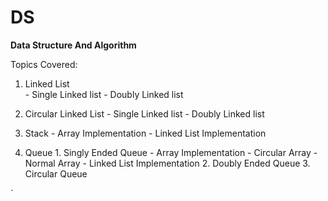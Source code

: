 # DS

**Data Structure And Algorithm**

Topics Covered:

1. Linked List   
       - Single Linked list
       - Doubly Linked list

2. Circular Linked List
	    - Single Linked list
	    -  Doubly Linked list
     
3. Stack 
	    - Array Implementation
	    - Linked List Implementation
     
4. Queue 
		   1. Singly Ended Queue 
			       - Array Implementation 
			       - Circular Array
				   - Normal Array
				   - Linked List Implementation
	       2. Doubly Ended Queue
		   3. Circular Queue

`